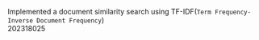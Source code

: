Implemented a document similarity search using TF-IDF(`Term Frequency-Inverse Document Frequency`) <br>
202318025
